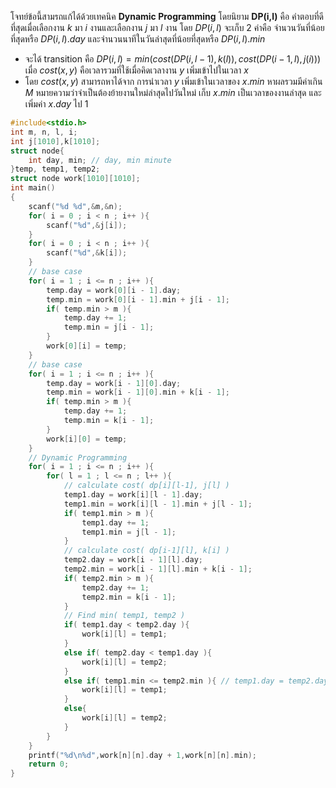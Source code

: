 โจทย์ข้อนี้สามรถแก้ได้ด้วยเทคนิค **Dynamic Programming** โดยนิยาม **DP(i,l)** คือ คำตอบที่ดีที่สุดเมื่อเลือกงาน $k$ มา $i$ งานและเลือกงาน $j$ มา $l$ งาน โดย $DP(i,l)$ จะเก็บ 2 ค่าคือ จำนวนวันที่น้อยที่สุดหรือ $DP(i,l).day$ และจำนวนนาทีในวันล่าสุดที่น้อยที่สุดหรือ $DP(i,l).min$
* จะได้ transition คือ $DP(i,l) = min( cost( DP(i,l-1),k(l) ), cost( DP(i-1,l),j(i) ) )$ เมื่อ $cost( x, y )$ คือเวลารวมที่ใช้เมื่อคิดเวลางาน $y$ เพิ่มเข้าไปในเวลา $x$ 
* โดย $cost( x, y )$ สามารถหาได้จาก การนำเวลา $y$ เพิ่มเข้าในเวลาของ $x.min$ หาผลรวมมีค่าเกิน $M$ หมายความว่าจำเป็นต้องย้ายงานใหม่ล่าสุดไปวันใหม่ เก็บ $x.min$ เป็นเวลาของงานล่าสุด และเพิ่มค่า $x.day$ ไป $1$


``` cpp
#include<stdio.h>
int m, n, l, i;
int j[1010],k[1010];
struct node{
    int day, min; // day, min minute
}temp, temp1, temp2;
struct node work[1010][1010];
int main()
{
    scanf("%d %d",&m,&n);
    for( i = 0 ; i < n ; i++ ){
        scanf("%d",&j[i]);
    }
    for( i = 0 ; i < n ; i++ ){
        scanf("%d",&k[i]);
    }
    // base case 
    for( i = 1 ; i <= n ; i++ ){
        temp.day = work[0][i - 1].day;
        temp.min = work[0][i - 1].min + j[i - 1];
        if( temp.min > m ){
            temp.day += 1;
            temp.min = j[i - 1];
        }
        work[0][i] = temp;
    }
    // base case
    for( i = 1 ; i <= n ; i++ ){
        temp.day = work[i - 1][0].day;
        temp.min = work[i - 1][0].min + k[i - 1];
        if( temp.min > m ){
            temp.day += 1;
            temp.min = k[i - 1];
        }
        work[i][0] = temp;
    }
    // Dynamic Programming
    for( i = 1 ; i <= n ; i++ ){
        for( l = 1 ; l <= n ; l++ ){
            // calculate cost( dp[i][l-1], j[l] )
            temp1.day = work[i][l - 1].day;
            temp1.min = work[i][l - 1].min + j[l - 1]; 
            if( temp1.min > m ){
                temp1.day += 1;
                temp1.min = j[l - 1];       
            }
            // calculate cost( dp[i-1][l], k[i] )
            temp2.day = work[i - 1][l].day;
            temp2.min = work[i - 1][l].min + k[i - 1];
            if( temp2.min > m ){
                temp2.day += 1;
                temp2.min = k[i - 1];       
            }
            // Find min( temp1, temp2 )
            if( temp1.day < temp2.day ){
                work[i][l] = temp1;        
            }
            else if( temp2.day < temp1.day ){
                work[i][l] = temp2;
            }
            else if( temp1.min <= temp2.min ){ // temp1.day = temp2.day check minute
                work[i][l] = temp1;
            }
            else{
                work[i][l] = temp2;
            }
        }
    }
    printf("%d\n%d",work[n][n].day + 1,work[n][n].min);
    return 0;
}
```
